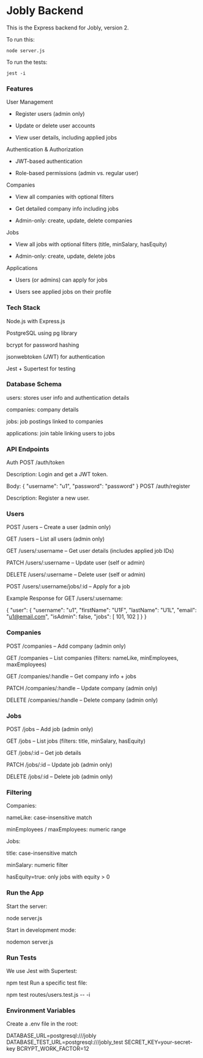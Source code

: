 # Jobly Backend

This is the Express backend for Jobly, version 2.

To run this:

    node server.js
    
To run the tests:

    jest -i


### Features
User Management

- Register users (admin only)

- Update or delete user accounts

- View user details, including applied jobs

Authentication & Authorization

- JWT-based authentication

- Role-based permissions (admin vs. regular user)

Companies

- View all companies with optional filters

- Get detailed company info including jobs

- Admin-only: create, update, delete companies

Jobs

- View all jobs with optional filters (title, minSalary, hasEquity)

- Admin-only: create, update, delete jobs

Applications

- Users (or admins) can apply for jobs

- Users see applied jobs on their profile

### Tech Stack
Node.js with Express.js

PostgreSQL using pg library

bcrypt for password hashing

jsonwebtoken (JWT) for authentication

Jest + Supertest for testing

### Database Schema
users: stores user info and authentication details

companies: company details

jobs: job postings linked to companies

applications: join table linking users to jobs

### API Endpoints
Auth
POST /auth/token

Description: Login and get a JWT token.

Body:
{ "username": "u1", "password": "password" }
POST /auth/register

Description: Register a new user.

### Users
POST /users – Create a user (admin only)

GET /users – List all users (admin only)

GET /users/:username – Get user details (includes applied job IDs)

PATCH /users/:username – Update user (self or admin)

DELETE /users/:username – Delete user (self or admin)

POST /users/:username/jobs/:id – Apply for a job

Example Response for GET /users/:username:


{
  "user": {
    "username": "u1",
    "firstName": "U1F",
    "lastName": "U1L",
    "email": "u1@email.com",
    "isAdmin": false,
    "jobs": [ 101, 102 ]
  }
}

### Companies
POST /companies – Add company (admin only)

GET /companies – List companies (filters: nameLike, minEmployees, maxEmployees)

GET /companies/:handle – Get company info + jobs

PATCH /companies/:handle – Update company (admin only)

DELETE /companies/:handle – Delete company (admin only)

### Jobs
POST /jobs – Add job (admin only)

GET /jobs – List jobs (filters: title, minSalary, hasEquity)

GET /jobs/:id – Get job details

PATCH /jobs/:id – Update job (admin only)

DELETE /jobs/:id – Delete job (admin only)

### Filtering
Companies:

nameLike: case-insensitive match

minEmployees / maxEmployees: numeric range

Jobs:

title: case-insensitive match

minSalary: numeric filter

hasEquity=true: only jobs with equity > 0

### Run the App
Start the server:

node server.js

Start in development mode:

nodemon server.js


### Run Tests
We use Jest with Supertest:

npm test
Run a specific test file:


npm test routes/users.test.js -- -i


### Environment Variables
Create a .env file in the root:


DATABASE_URL=postgresql:///jobly
DATABASE_TEST_URL=postgresql:///jobly_test
SECRET_KEY=your-secret-key
BCRYPT_WORK_FACTOR=12



